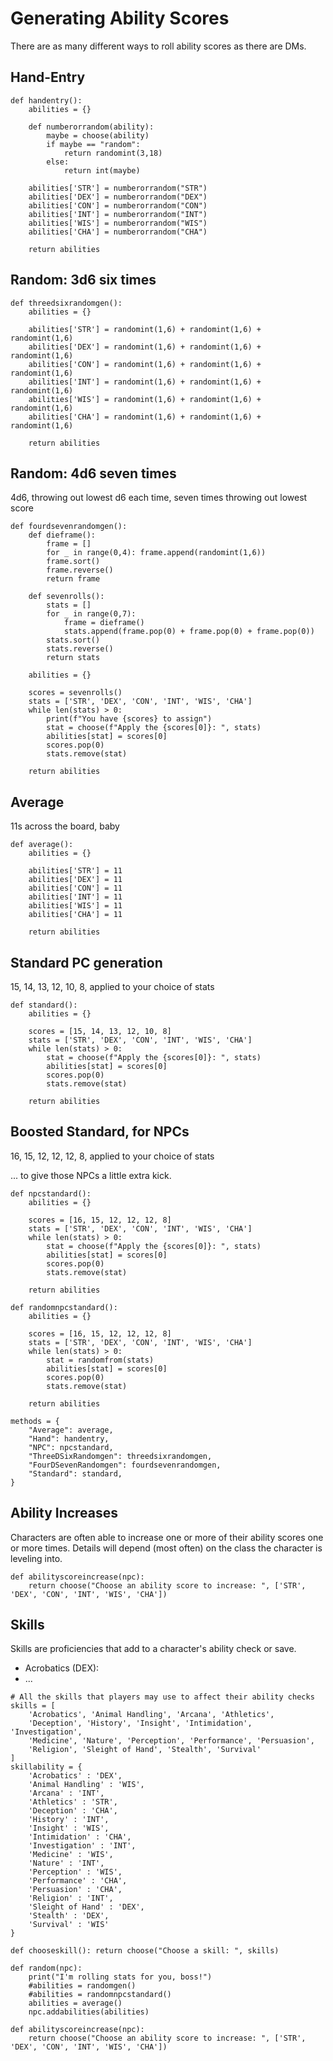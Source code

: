 # Generating Ability Scores

There are as many different ways to roll ability scores as there are DMs.

## Hand-Entry

```
def handentry():
    abilities = {}
    
    def numberorrandom(ability):
        maybe = choose(ability)
        if maybe == "random":
            return randomint(3,18)
        else:
            return int(maybe)
        
    abilities['STR'] = numberorrandom("STR")
    abilities['DEX'] = numberorrandom("DEX")
    abilities['CON'] = numberorrandom("CON")
    abilities['INT'] = numberorrandom("INT")
    abilities['WIS'] = numberorrandom("WIS")
    abilities['CHA'] = numberorrandom("CHA")

    return abilities
```

## Random: 3d6 six times

```
def threedsixrandomgen():
    abilities = {}

    abilities['STR'] = randomint(1,6) + randomint(1,6) + randomint(1,6)
    abilities['DEX'] = randomint(1,6) + randomint(1,6) + randomint(1,6)
    abilities['CON'] = randomint(1,6) + randomint(1,6) + randomint(1,6)
    abilities['INT'] = randomint(1,6) + randomint(1,6) + randomint(1,6)
    abilities['WIS'] = randomint(1,6) + randomint(1,6) + randomint(1,6)
    abilities['CHA'] = randomint(1,6) + randomint(1,6) + randomint(1,6)

    return abilities
```

## Random: 4d6 seven times
4d6, throwing out lowest d6 each time, seven times throwing out lowest score 

```
def fourdsevenrandomgen():
    def dieframe():
        frame = []
        for _ in range(0,4): frame.append(randomint(1,6))
        frame.sort()
        frame.reverse()
        return frame

    def sevenrolls():
        stats = []
        for _ in range(0,7):
            frame = dieframe()
            stats.append(frame.pop(0) + frame.pop(0) + frame.pop(0))
        stats.sort()
        stats.reverse()
        return stats

    abilities = {}

    scores = sevenrolls()
    stats = ['STR', 'DEX', 'CON', 'INT', 'WIS', 'CHA']
    while len(stats) > 0:
        print(f"You have {scores} to assign")
        stat = choose(f"Apply the {scores[0]}: ", stats)
        abilities[stat] = scores[0]
        scores.pop(0)
        stats.remove(stat)

    return abilities
```

## Average
11s across the board, baby

```
def average():
    abilities = {}
    
    abilities['STR'] = 11
    abilities['DEX'] = 11
    abilities['CON'] = 11
    abilities['INT'] = 11
    abilities['WIS'] = 11
    abilities['CHA'] = 11

    return abilities
```

## Standard PC generation
15, 14, 13, 12, 10, 8, applied to your choice of stats

```
def standard():
    abilities = {}

    scores = [15, 14, 13, 12, 10, 8]
    stats = ['STR', 'DEX', 'CON', 'INT', 'WIS', 'CHA']
    while len(stats) > 0:
        stat = choose(f"Apply the {scores[0]}: ", stats)
        abilities[stat] = scores[0]
        scores.pop(0)
        stats.remove(stat)

    return abilities
```

## Boosted Standard, for NPCs
16, 15, 12, 12, 12, 8, applied to your choice of stats

... to give those NPCs a little extra kick.

```
def npcstandard():
    abilities = {}

    scores = [16, 15, 12, 12, 12, 8]
    stats = ['STR', 'DEX', 'CON', 'INT', 'WIS', 'CHA']
    while len(stats) > 0:
        stat = choose(f"Apply the {scores[0]}: ", stats)
        abilities[stat] = scores[0]
        scores.pop(0)
        stats.remove(stat)

    return abilities

def randomnpcstandard():
    abilities = {}

    scores = [16, 15, 12, 12, 12, 8]
    stats = ['STR', 'DEX', 'CON', 'INT', 'WIS', 'CHA']
    while len(stats) > 0:
        stat = randomfrom(stats)
        abilities[stat] = scores[0]
        scores.pop(0)
        stats.remove(stat)

    return abilities
```

```
methods = {
    "Average": average,
    "Hand": handentry, 
    "NPC": npcstandard, 
    "ThreeDSixRandomgen": threedsixrandomgen, 
    "FourDSevenRandomgen": fourdsevenrandomgen, 
    "Standard": standard, 
}
```

## Ability Increases
Characters are often able to increase one or more of their ability scores one or more times. Details will depend (most often) on the class the character is leveling into.

```
def abilityscoreincrease(npc):
    return choose("Choose an ability score to increase: ", ['STR', 'DEX', 'CON', 'INT', 'WIS', 'CHA'])
```


## Skills
Skills are proficiencies that add to a character's ability check or save.

* Acrobatics (DEX):
* ...

```
# All the skills that players may use to affect their ability checks
skills = [ 
    'Acrobatics', 'Animal Handling', 'Arcana', 'Athletics',
    'Deception', 'History', 'Insight', 'Intimidation', 'Investigation',
    'Medicine', 'Nature', 'Perception', 'Performance', 'Persuasion',
    'Religion', 'Sleight of Hand', 'Stealth', 'Survival'
]
skillability = { 
    'Acrobatics' : 'DEX', 
    'Animal Handling' : 'WIS', 
    'Arcana' : 'INT', 
    'Athletics' : 'STR',
    'Deception' : 'CHA', 
    'History' : 'INT', 
    'Insight' : 'WIS', 
    'Intimidation' : 'CHA', 
    'Investigation' : 'INT',
    'Medicine' : 'WIS', 
    'Nature' : 'INT', 
    'Perception' : 'WIS', 
    'Performance' : 'CHA', 
    'Persuasion' : 'CHA',
    'Religion' : 'INT', 
    'Sleight of Hand' : 'DEX', 
    'Stealth' : 'DEX', 
    'Survival' : 'WIS'
}

def chooseskill(): return choose("Choose a skill: ", skills)
```

```
def random(npc):
    print("I'm rolling stats for you, boss!")
    #abilities = randomgen()
    #abilities = randomnpcstandard()
    abilities = average()
    npc.addabilities(abilities)

def abilityscoreincrease(npc):
    return choose("Choose an ability score to increase: ", ['STR', 'DEX', 'CON', 'INT', 'WIS', 'CHA'])
```
